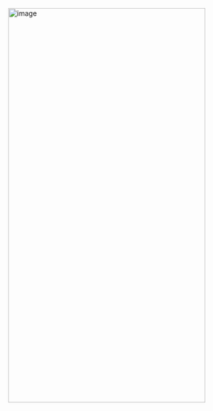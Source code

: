 <img width="401" height="800" alt="image" src="https://github.com/user-attachments/assets/f805aaef-60fa-4f41-b569-414ac268f6ad" />
